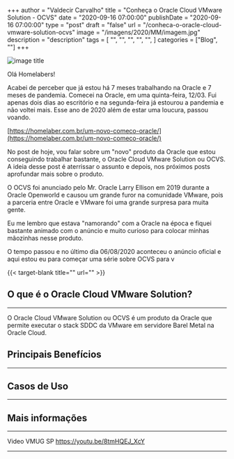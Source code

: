 


+++
author = "Valdecir Carvalho"
title = "Conheça o Oracle Cloud VMware Solution - OCVS"
date = "2020-09-16 07:00:00"
publishDate = "2020-09-16 07:00:00"
type = "post"
draft = "false"
url = "/conheca-o-oracle-cloud-vmware-solution-ocvs"
image = "/imagens/2020/MM/imagem.jpg"
description = "description"
tags = [
    "",
    "",
    "",
	"",
    "",
]
categories = ["Blog", ""]
+++

![image title](/imagens/2020/MM/imagem.jpg)

Olá Homelabers!

Acabei de perceber que já estou há 7 meses trabalhando na Oracle e 7 meses de pandemia. Comecei na Oracle, em uma quinta-feira, 12/03. Fui apenas dois dias ao escritório e na segunda-feira já estourou a pandemia e não voltei mais. Esse ano de 2020 além de estar uma loucura, passou voando. 

[https://homelaber.com.br/um-novo-comeco-oracle/](https://homelaber.com.br/um-novo-comeco-oracle/)

No post de hoje, vou falar sobre um "novo" produto da Oracle que estou conseguindo trabalhar bastante, o Oracle Cloud VMware Solution ou OCVS. A ideia desse post é aterrissar o assunto e depois, nos próximos posts aprofundar mais sobre o produto.

O OCVS foi anunciado pelo Mr. Oracle Larry Ellison em 2019 durante a Oracle Openworld e causou um grande furor na comunidade VMware, pois a parceria entre Oracle e VMware foi uma grande surpresa para muita gente. 

Eu me lembro que estava "namorando" com a Oracle na época e fiquei bastante animado com o anúncio e muito curioso para colocar minhas mãozinhas nesse produto.

O tempo passou e no último dia 06/08/2020 aconteceu o anúncio oficial e aqui estou eu para começar uma série sobre OCVS para v

{{< target-blank title="" url="" >}}

## O que é o Oracle Cloud VMware Solution?
----
O Oracle Cloud VMware Solution ou OCVS é um produto da Oracle que permite executar o stack SDDC da VMware em servidore Barel Metal na Oracle Cloud.

 
## Principais Benefícios
----

## Casos de Uso
----

## Mais informações
----
Video VMUG SP
https://youtu.be/8tmHQEJ_XcY

----
<!--stackedit_data:
eyJoaXN0b3J5IjpbMTI1NjMyMDI5OV19
-->